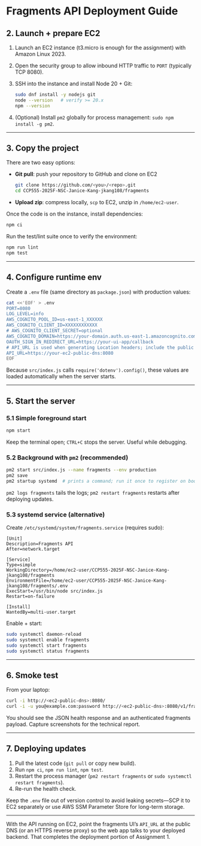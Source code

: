 # Fragments API Deployment Guide

## 2. Launch + prepare EC2

1. Launch an EC2 instance (t3.micro is enough for the assignment) with Amazon Linux 2023.
2. Open the security group to allow inbound HTTP traffic to `PORT` (typically TCP 8080).
3. SSH into the instance and install Node 20 + Git:

   ```bash
   sudo dnf install -y nodejs git
   node --version   # verify >= 20.x
   npm --version
   ```

4. (Optional) Install `pm2` globally for process management: `sudo npm install -g pm2`.

---

## 3. Copy the project

There are two easy options:

- **Git pull**: push your repository to GitHub and clone on EC2  
  ```bash
  git clone https://github.com/<you>/<repo>.git
  cd CCP555-2025F-NSC-Janice-Kang-jkang108/fragments
  ```

- **Upload zip**: compress locally, `scp` to EC2, unzip in `/home/ec2-user`.

Once the code is on the instance, install dependencies:

```bash
npm ci
```

Run the test/lint suite once to verify the environment:

```bash
npm run lint
npm test
```

---

## 4. Configure runtime env

Create a `.env` file (same directory as `package.json`) with production values:

```bash
cat <<'EOF' > .env
PORT=8080
LOG_LEVEL=info
AWS_COGNITO_POOL_ID=us-east-1_XXXXXX
AWS_COGNITO_CLIENT_ID=XXXXXXXXXXXX
# AWS_COGNITO_CLIENT_SECRET=optional
AWS_COGNITO_DOMAIN=https://your-domain.auth.us-east-1.amazoncognito.com
OAUTH_SIGN_IN_REDIRECT_URL=https://your-ui-app/callback
# API_URL is used when generating Location headers; include the public base URL of this API.
API_URL=https://your-ec2-public-dns:8080
EOF
```

Because `src/index.js` calls `require('dotenv').config()`, these values are loaded automatically when the server starts.

---

## 5. Start the server

### 5.1 Simple foreground start

```bash
npm start
```

Keep the terminal open; `CTRL+C` stops the server. Useful while debugging.

### 5.2 Background with `pm2` (recommended)

```bash
pm2 start src/index.js --name fragments --env production
pm2 save
pm2 startup systemd  # prints a command; run it once to register on boot
```

`pm2 logs fragments` tails the logs; `pm2 restart fragments` restarts after deploying updates.

### 5.3 systemd service (alternative)

Create `/etc/systemd/system/fragments.service` (requires sudo):

```
[Unit]
Description=Fragments API
After=network.target

[Service]
Type=simple
WorkingDirectory=/home/ec2-user/CCP555-2025F-NSC-Janice-Kang-jkang108/fragments
EnvironmentFile=/home/ec2-user/CCP555-2025F-NSC-Janice-Kang-jkang108/fragments/.env
ExecStart=/usr/bin/node src/index.js
Restart=on-failure

[Install]
WantedBy=multi-user.target
```

Enable + start:

```bash
sudo systemctl daemon-reload
sudo systemctl enable fragments
sudo systemctl start fragments
sudo systemctl status fragments
```

---

## 6. Smoke test

From your laptop:

```bash
curl -i http://<ec2-public-dns>:8080/
curl -i -u you@example.com:password http://<ec2-public-dns>:8080/v1/fragments
```

You should see the JSON health response and an authenticated fragments payload. Capture screenshots for the technical report.

---

## 7. Deploying updates

1. Pull the latest code (`git pull` or copy new build).
2. Run `npm ci`, `npm run lint`, `npm test`.
3. Restart the process manager (`pm2 restart fragments` or `sudo systemctl restart fragments`).
4. Re-run the health check.

Keep the `.env` file out of version control to avoid leaking secrets—SCP it to EC2 separately or use AWS SSM Parameter Store for long-term storage.

---

With the API running on EC2, point the fragments UI’s `API_URL` at the public DNS (or an HTTPS reverse proxy) so the web app talks to your deployed backend. That completes the deployment portion of Assignment 1.
